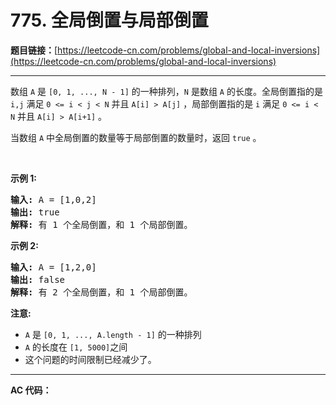 # 775. 全局倒置与局部倒置

**题目链接：**[https://leetcode-cn.com/problems/global-and-local-inversions](https://leetcode-cn.com/problems/global-and-local-inversions)

---

<div class="content__1Y2H">
 <div class="notranslate">
  <p>数组&nbsp;<code>A</code>&nbsp;是&nbsp;<code>[0, 1, ..., N - 1]</code>&nbsp;的一种排列，<code>N</code> 是数组&nbsp;<code>A</code>&nbsp;的长度。全局倒置指的是 <code>i,j</code>&nbsp;满足&nbsp;<code>0 &lt;= i &lt; j &lt; N</code> 并且&nbsp;<code>A[i] &gt; A[j]</code>&nbsp;，局部倒置指的是 <code>i</code> 满足&nbsp;<code>0 &lt;= i &lt; N</code>&nbsp;并且&nbsp;<code>A[i] &gt; A[i+1]</code>&nbsp;。</p> 
  <p>当数组&nbsp;<code>A</code>&nbsp;中全局倒置的数量等于局部倒置的数量时，返回 <code>true</code> 。</p> 
  <p>&nbsp;</p> 
  <p><strong>示例 1:</strong></p> 
  <pre class="language-text"><strong>输入:</strong> A = [1,0,2]
<strong>输出:</strong> true
<strong>解释:</strong> 有 1 个全局倒置，和 1 个局部倒置。
</pre> 
  <p><strong>示例 2:</strong></p> 
  <pre class="language-text"><strong>输入:</strong> A = [1,2,0]
<strong>输出:</strong> false
<strong>解释:</strong> 有 2 个全局倒置，和 1 个局部倒置。
</pre> 
  <p><strong>注意:</strong></p> 
  <ul> 
   <li><code>A</code> 是&nbsp;<code>[0, 1, ..., A.length - 1]</code>&nbsp;的一种排列</li> 
   <li><code>A</code> 的长度在&nbsp;<code>[1, 5000]</code>之间</li> 
   <li>这个问题的时间限制已经减少了。</li> 
  </ul> 
 </div>
</div>

---

**AC 代码：**

```java

```
